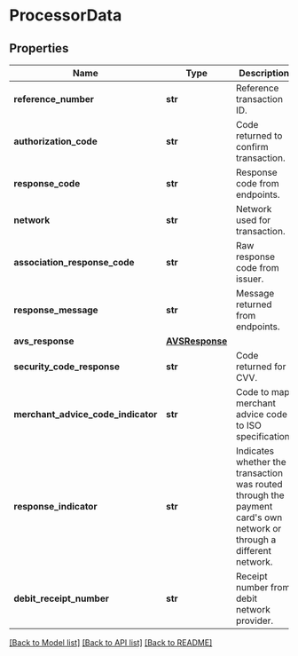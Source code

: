 # ProcessorData

## Properties
Name | Type | Description | Notes
------------ | ------------- | ------------- | -------------
**reference_number** | **str** | Reference transaction ID. | [optional] 
**authorization_code** | **str** | Code returned to confirm transaction. | [optional] 
**response_code** | **str** | Response code from endpoints. | [optional] 
**network** | **str** | Network used for transaction. | [optional] 
**association_response_code** | **str** | Raw response code from issuer. | [optional] 
**response_message** | **str** | Message returned from endpoints. | [optional] 
**avs_response** | [**AVSResponse**](AVSResponse.md) |  | [optional] 
**security_code_response** | **str** | Code returned for CVV. | [optional] 
**merchant_advice_code_indicator** | **str** | Code to map merchant advice code to ISO specification. | [optional] 
**response_indicator** | **str** | Indicates whether the transaction was routed through the payment card&#39;s own network or through a different network. | [optional] 
**debit_receipt_number** | **str** | Receipt number from debit network provider. | [optional] 

[[Back to Model list]](../README.md#documentation-for-models) [[Back to API list]](../README.md#documentation-for-api-endpoints) [[Back to README]](../README.md)


